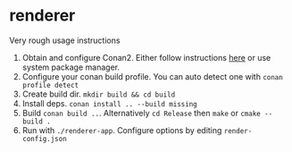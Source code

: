 # renderer

Very rough usage instructions

1. Obtain and configure Conan2. Either follow instructions [here](https://docs.conan.io/2/installation.html) or use system package manager.
2. Configure your conan build profile. You can auto detect one with `conan profile detect`
3. Create build dir. `mkdir build && cd build` 
4. Install deps. `conan install .. --build missing`
5. Build `conan build ..`. Alternatively `cd Release` then `make` or `cmake --build .`
6. Run with `./renderer-app`. Configure options by editing `render-config.json`


